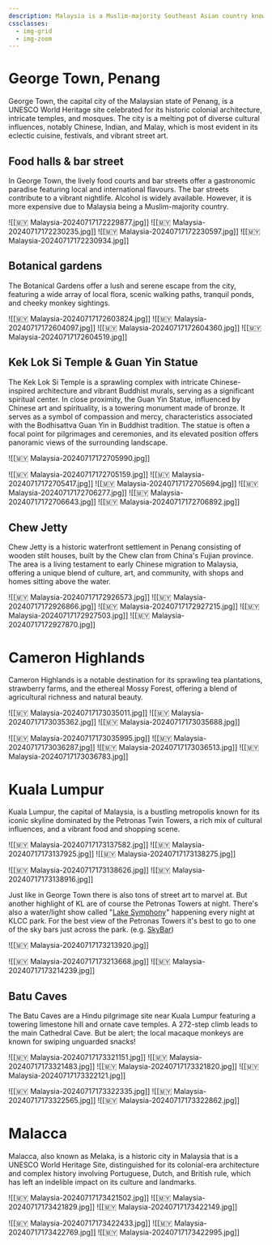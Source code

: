 ```yaml
---
description: Malaysia is a Muslim-majority Southeast Asian country known for its cultural diversity, modern cities like Kuala Lumpur, and natural wonders, ranging from pristine beaches to tropical rainforests.
cssclasses:
  - img-grid
  - img-zoom
---
```

# George Town, Penang

George Town, the capital city of the Malaysian state of Penang, is a UNESCO World Heritage site celebrated for its historic colonial architecture, intricate temples, and mosques. The city is a melting pot of diverse cultural influences, notably Chinese, Indian, and Malay, which is most evident in its eclectic cuisine, festivals, and vibrant street art.

## Food halls & bar street

In George Town, the lively food courts and bar streets offer a gastronomic paradise featuring local and international flavours. The bar streets contribute to a vibrant nightlife. Alcohol is widely available. However, it is more expensive due to Malaysia being a Muslim-majority country.

![[🇲🇾 Malaysia-20240717172229877.jpg]]
![[🇲🇾 Malaysia-20240717172230235.jpg]]
![[🇲🇾 Malaysia-20240717172230597.jpg]]
![[🇲🇾 Malaysia-20240717172230934.jpg]]

## Botanical gardens

The Botanical Gardens offer a lush and serene escape from the city, featuring a wide array of local flora, scenic walking paths, tranquil ponds, and cheeky monkey sightings.

![[🇲🇾 Malaysia-20240717172603824.jpg]]
![[🇲🇾 Malaysia-20240717172604097.jpg]]
![[🇲🇾 Malaysia-20240717172604360.jpg]]
![[🇲🇾 Malaysia-20240717172604519.jpg]]

## Kek Lok Si Temple & Guan Yin Statue

The Kek Lok Si Temple is a sprawling complex with intricate Chinese-inspired architecture and vibrant Buddhist murals, serving as a significant spiritual center. In close proximity, the Guan Yin Statue, influenced by Chinese art and spirituality, is a towering monument made of bronze. It serves as a symbol of compassion and mercy, characteristics associated with the Bodhisattva Guan Yin in Buddhist tradition. The statue is often a focal point for pilgrimages and ceremonies, and its elevated position offers panoramic views of the surrounding landscape.

![[🇲🇾 Malaysia-20240717172705990.jpg]]

![[🇲🇾 Malaysia-20240717172705159.jpg]]
![[🇲🇾 Malaysia-20240717172705417.jpg]]
![[🇲🇾 Malaysia-20240717172705694.jpg]]
![[🇲🇾 Malaysia-20240717172706277.jpg]]
![[🇲🇾 Malaysia-20240717172706643.jpg]]
![[🇲🇾 Malaysia-20240717172706892.jpg]]

## Chew Jetty

Chew Jetty is a historic waterfront settlement in Penang consisting of wooden stilt houses, built by the Chew clan from China's Fujian province. The area is a living testament to early Chinese migration to Malaysia, offering a unique blend of culture, art, and community, with shops and homes sitting above the water.

![[🇲🇾 Malaysia-20240717172926573.jpg]]
![[🇲🇾 Malaysia-20240717172926866.jpg]]
![[🇲🇾 Malaysia-20240717172927215.jpg]]
![[🇲🇾 Malaysia-20240717172927503.jpg]]
![[🇲🇾 Malaysia-20240717172927870.jpg]]

# Cameron Highlands

Cameron Highlands is a notable destination for its sprawling tea plantations, strawberry farms, and the ethereal Mossy Forest, offering a blend of agricultural richness and natural beauty.

![[🇲🇾 Malaysia-20240717173035011.jpg]]
![[🇲🇾 Malaysia-20240717173035362.jpg]]
![[🇲🇾 Malaysia-20240717173035688.jpg]]

![[🇲🇾 Malaysia-20240717173035995.jpg]]
![[🇲🇾 Malaysia-20240717173036287.jpg]]
![[🇲🇾 Malaysia-20240717173036513.jpg]]
![[🇲🇾 Malaysia-20240717173036783.jpg]]

# Kuala Lumpur

Kuala Lumpur, the capital of Malaysia, is a bustling metropolis known for its iconic skyline dominated by the Petronas Twin Towers, a rich mix of cultural influences, and a vibrant food and shopping scene.

![[🇲🇾 Malaysia-20240717173137582.jpg]]
![[🇲🇾 Malaysia-20240717173137925.jpg]]
![[🇲🇾 Malaysia-20240717173138275.jpg]]

![[🇲🇾 Malaysia-20240717173138626.jpg]]
![[🇲🇾 Malaysia-20240717173138916.jpg]]

Just like in George Town there is also tons of street art to marvel at. But another highlight of KL are of course the Petronas Towers at night. There's also a water/light show called "[Lake Symphony](https://www.suriaklcc.com.my/attractions/esplanade-lake-symphony)" happening every night at KLCC park. For the best view of the Petronas Towers it's best to go to one of the sky bars just across the park. (e.g. [SkyBar](https://maps.app.goo.gl/qySmxY35m5Zeviv46))

![[🇲🇾 Malaysia-20240717173213920.jpg]]

![[🇲🇾 Malaysia-20240717173213668.jpg]]
![[🇲🇾 Malaysia-20240717173214239.jpg]]

## Batu Caves

The Batu Caves are a Hindu pilgrimage site near Kuala Lumpur featuring a towering limestone hill and ornate cave temples. A 272-step climb leads to the main Cathedral Cave. But be alert; the local macaque monkeys are known for swiping unguarded snacks!

![[🇲🇾 Malaysia-20240717173321151.jpg]]
![[🇲🇾 Malaysia-20240717173321483.jpg]]
![[🇲🇾 Malaysia-20240717173321820.jpg]]
![[🇲🇾 Malaysia-20240717173322121.jpg]]

![[🇲🇾 Malaysia-20240717173322335.jpg]]
![[🇲🇾 Malaysia-20240717173322565.jpg]]
![[🇲🇾 Malaysia-20240717173322862.jpg]]

# Malacca

Malacca, also known as Melaka, is a historic city in Malaysia that is a UNESCO World Heritage Site, distinguished for its colonial-era architecture and complex history involving Portuguese, Dutch, and British rule, which has left an indelible impact on its culture and landmarks.

![[🇲🇾 Malaysia-20240717173421502.jpg]]
![[🇲🇾 Malaysia-20240717173421829.jpg]]
![[🇲🇾 Malaysia-20240717173422149.jpg]]

![[🇲🇾 Malaysia-20240717173422433.jpg]]
![[🇲🇾 Malaysia-20240717173422769.jpg]]
![[🇲🇾 Malaysia-20240717173422995.jpg]]